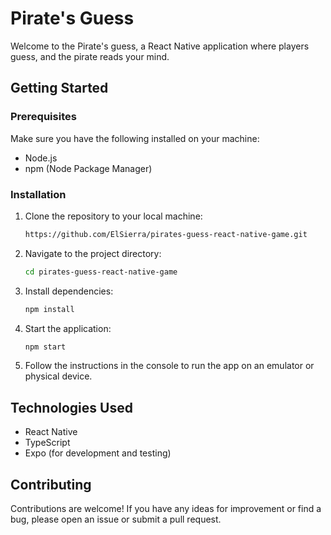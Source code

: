 # Pirate's Guess

Welcome to the Pirate's guess, a React Native application where players guess, and the pirate reads your mind.

## Getting Started

### Prerequisites

Make sure you have the following installed on your machine:

- Node.js
- npm (Node Package Manager)

### Installation

1. Clone the repository to your local machine:

   ```bash
   https://github.com/ElSierra/pirates-guess-react-native-game.git
   ```

2. Navigate to the project directory:

   ```bash
   cd pirates-guess-react-native-game
   ```

3. Install dependencies:

   ```bash
   npm install
   ```

4. Start the application:

   ```bash
   npm start
   ```

5. Follow the instructions in the console to run the app on an emulator or physical device.

## Technologies Used

- React Native
- TypeScript
- Expo (for development and testing)

## Contributing

Contributions are welcome! If you have any ideas for improvement or find a bug, please open an issue or submit a pull request.
